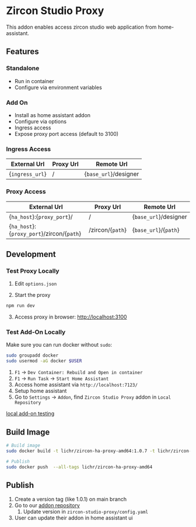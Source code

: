 # Zircon Studio Proxy

This addon enables access zircon studio web application from home-assistant.

## Features

### Standalone
- Run in container
- Configure via environment variables

### Add On
- Install as home assistant addon
- Configure via options
- Ingress access
- Expose proxy port access (default to 3100)



### Ingress Access

External Url | Proxy Url | Remote Url
-- | -- | --
{`ingress_url`} | / | {`base_url`}/designer

### Proxy Access

External Url | Proxy Url | Remote Url
-- | -- | --
{`ha_host`}:{`proxy_port`}/ | / | {`base_url`}/designer
{`ha_host`}:{`proxy_port`}/zircon/{`path`} | /zircon/{`path`} | {`base_url`}/{`path`}

## Development
### Test Proxy Locally

1. Edit `options.json`

2. Start the proxy
```sh
npm run dev
```

3. Access proxy in browser: <http://localhost:3100>

### Test Add-On Locally

Make sure you can run docker without `sudo`:
```sh
sudo groupadd docker
sudo usermod -aG docker $USER
```


1. `F1` -> `Dev Container: Rebuild and Open in container`
2. `F1` -> `Run Task` -> `Start Home Assistant`
3. Access home assistant via `http://localhost:7123/`
4. Setup home assistant
5. Go to `Settings` -> `Addon`, find `Zircon Studio Proxy` addon in `Local Repository`

[local add-on testing](https://developers.home-assistant.io/docs/add-ons/testing)

## Build Image

```sh
# Build image
sudo docker build -t lichr/zircon-ha-proxy-amd64:1.0.7 -t lichr/zircon-ha-proxy-amd64:latest .

# Publish
sudo docker push  --all-tags lichr/zircon-ha-proxy-amd64
```

## Publish

1. Create a version tag (like 1.0.1) on main branch
2. Go to our [addon repository](https://github.com/lichr/zircon-ha-repository)
   1. Update version in `zircon-studio-proxy/config.yaml`
3. User can update their addon in home assistant ui

